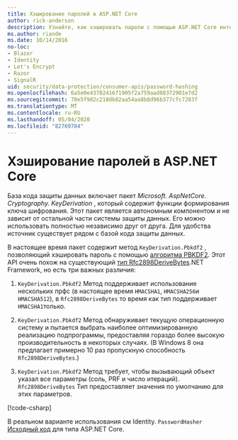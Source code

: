 ```yaml
---
title: Хэширование паролей в ASP.NET Core
author: rick-anderson
description: Узнайте, как хэшировать пароли с помощью ASP.NET Core интерфейсов API защиты данных.
ms.author: riande
ms.date: 10/14/2016
no-loc:
- Blazor
- Identity
- Let's Encrypt
- Razor
- SignalR
uid: security/data-protection/consumer-apis/password-hashing
ms.openlocfilehash: 6a5e0e4378241671905f2a759aad88372901e7d2
ms.sourcegitcommit: 70e5f982c218db82aa54aa8b8d96b377cfc7283f
ms.translationtype: MT
ms.contentlocale: ru-RU
ms.lasthandoff: 05/04/2020
ms.locfileid: "82769784"
---
```

# <a name="hash-passwords-in-aspnet-core"></a>Хэширование паролей в ASP.NET Core

База кода защиты данных включает пакет *Microsoft. AspNetCore. Cryptography. KeyDerivation* , который содержит функции формирования ключа шифрования. Этот пакет является автономным компонентом и не зависит от остальной части системы защиты данных. Его можно использовать полностью независимо друг от друга. Для удобства источник существует рядом с базой кода защиты данных.

В настоящее время пакет содержит метод `KeyDerivation.Pbkdf2` , позволяющий хэшировать пароль с помощью [алгоритма PBKDF2](https://tools.ietf.org/html/rfc2898#section-5.2). Этот API очень похож на существующий [тип Rfc2898DeriveBytes](/dotnet/api/system.security.cryptography.rfc2898derivebytes).NET Framework, но есть три важных различия:

1. `KeyDerivation.Pbkdf2` Метод поддерживает использование нескольких прфс (в настоящее время `HMACSHA1`, `HMACSHA256`и `HMACSHA512`), в `Rfc2898DeriveBytes` то время как тип поддерживает `HMACSHA1`только.

2. `KeyDerivation.Pbkdf2` Метод обнаруживает текущую операционную систему и пытается выбрать наиболее оптимизированную реализацию подпрограммы, предоставляя гораздо более высокую производительность в некоторых случаях. (В Windows 8 она предлагает примерно 10 раз пропускную способность `Rfc2898DeriveBytes`.)

3. `KeyDerivation.Pbkdf2` Метод требует, чтобы вызывающий объект указал все параметры (соль, PRF и число итераций). `Rfc2898DeriveBytes` Тип предоставляет значения по умолчанию для этих параметров.

[!code-csharp[](password-hashing/samples/passwordhasher.cs)]

В реальном варианте использования см Identity. `PasswordHasher` [Исходный код](https://github.com/dotnet/AspNetCore/blob/master/src/Identity/Extensions.Core/src/PasswordHasher.cs) для типа ASP.NET Core.

